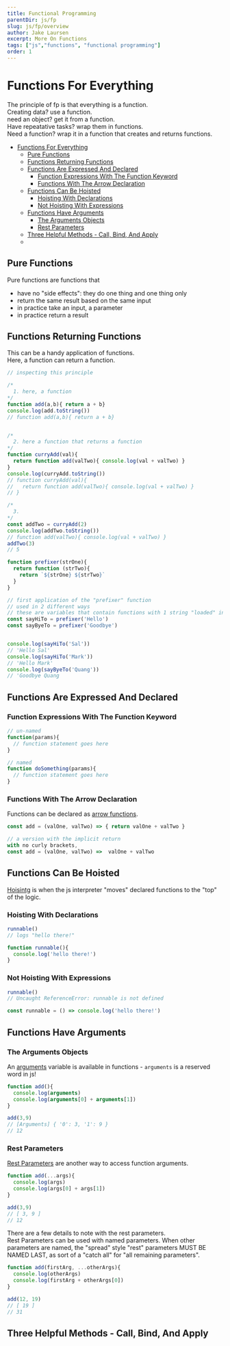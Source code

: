 ```yaml
---
title: Functional Programming
parentDir: js/fp
slug: js/fp/overview
author: Jake Laursen
excerpt: More On Functions
tags: ["js","functions", "functional programming"]
order: 1
---
```


# Functions For Everything
The principle of fp is that everything is a function.  
Creating data? use a function.  
need an object? get it from a function.  
Have repeatative tasks? wrap them in functions.  
Need a function? wrap it in a function that creates and returns functions.  

- [Functions For Everything](#functions-for-everything)
  - [Pure Functions](#pure-functions)
  - [Functions Returning Functions](#functions-returning-functions)
  - [Functions Are Expressed And Declared](#functions-are-expressed-and-declared)
    - [Function Expressions With The Function Keyword](#function-expressions-with-the-function-keyword)
    - [Functions With The Arrow Declaration](#functions-with-the-arrow-declaration)
  - [Functions Can Be Hoisted](#functions-can-be-hoisted)
    - [Hoisting With Declarations](#hoisting-with-declarations)
    - [Not Hoisting With Expressions](#not-hoisting-with-expressions)
  - [Functions Have Arguments](#functions-have-arguments)
    - [The Arguments Objects](#the-arguments-objects)
    - [Rest Parameters](#rest-parameters)
  - [Three Helpful Methods - Call, Bind, And Apply](#three-helpful-methods---call-bind-and-apply)
  - [](#)

## Pure Functions
Pure functions are functions that
- have no "side effects": they do one thing and one thing only
- return the same result based on the same input
- in practice take an input, a parameter
- in practice return a result

## Functions Returning Functions
This can be a handy application of functions.  
Here, a function can return a function.  

```js
// inspecting this principle

/*
  1. here, a function
*/ 
function add(a,b){ return a + b}
console.log(add.toString())
// function add(a,b){ return a + b}


/*
  2. here a function that returns a function
*/
function curryAdd(val){
  return function add(valTwo){ console.log(val + valTwo) }
}
console.log(curryAdd.toString())
// function curryAdd(val){
//   return function add(valTwo){ console.log(val + valTwo) }
// }

/*
  3. 
*/ 
const addTwo = curryAdd(2)
console.log(addTwo.toString())
// function add(valTwo){ console.log(val + valTwo) }
addTwo(3)
// 5


```
```js
function prefixer(strOne){
  return function (strTwo){
    return `${strOne} ${strTwo}`
  }
}

// first application of the "prefixer" function
// used in 2 different ways
// these are variables that contain functions with 1 string "loaded" into the function
const sayHiTo = prefixer('Hello')
const sayByeTo = prefixer('Goodbye')


console.log(sayHiTo('Sal')) 
// 'Hello Sal'
console.log(sayHiTo('Mark')) 
// 'Hello Mark'
console.log(sayByeTo('Quang')) 
// 'Goodbye Quang
```

## Functions Are Expressed And Declared
### Function Expressions With The Function Keyword
```js
// un-named
function(params){
  // function statement goes here
}

// named
function doSomething(params){
  // function statement goes here
}
```

### Functions With The Arrow Declaration
Functions can be declared as [arrow functions](https://developer.mozilla.org/en-US/docs/Web/JavaScript/Reference/Functions/Arrow_functions).  
```js
const add = (valOne, valTwo) => { return valOne + valTwo }

// a version with the implicit return
with no curly brackets, 
const add = (valOne, valTwo) =>  valOne + valTwo
```


## Functions Can Be Hoisted
[Hoisintg](https://developer.mozilla.org/en-US/docs/Glossary/Hoisting) is when the js interpreter "moves" declared functions to the "top" of the logic.
### Hoisting With Declarations
```js
runnable()
// logs "hello there!"

function runnable(){
  console.log('hello there!')
}
```

### Not Hoisting With Expressions
```js
runnable()
// Uncaught ReferenceError: runnable is not defined

const runnable = () => console.log('hello there!')
```

## Functions Have Arguments
### The Arguments Objects
An [arguments](https://developer.mozilla.org/en-US/docs/Web/JavaScript/Reference/Functions/arguments) variable is available in functions - `arguments` is a reserved word in js!
```js
function add(){
  console.log(arguments)
  console.log(arguments[0] + arguments[1])
}

add(3,9)
// [Arguments] { '0': 3, '1': 9 }
// 12
```

### Rest Parameters
[Rest Parameters](https://developer.mozilla.org/en-US/docs/Web/JavaScript/Reference/Functions/rest_parameters) are another way to access function arguments.  

```js
function add(...args){
  console.log(args)
  console.log(args[0] + args[1])
}

add(3,9)
// [ 3, 9 ]
// 12
```

There are a few details to note with the rest parameters.  
Rest Parameters can be used with named parameters. When other parameters are named, the "spread" style "rest" parameters MUST BE NAMED LAST, as sort of a "catch all" for "all remaining parameters".
```js
function add(firstArg, ...otherArgs){
  console.log(otherArgs)
  console.log(firstArg + otherArgs[0])
}

add(12, 19)
// [ 19 ]
// 31
```

## Three Helpful Methods - Call, Bind, And Apply
## 